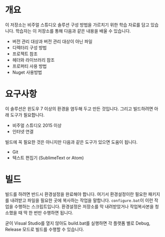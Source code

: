 # 개요 

이 저장소는 비주얼 스튜디오 솔루션 구성 방법을 가르치기 위한 학습 자료를 담고 있습니다. 
학습자는 이 저장소를 통해 다음과 같은 내용을 배울 수 있습니다. 

- 버전 관리 대상과 버전 관리 대상이 아닌 파일 
- 디렉터리 구성 방법 
- 프로젝트 참조 
- 헤더와 라이브러리 참조 
- 프로퍼티 사용 방법
- Nuget 사용방법


# 요구사항

이 솔루션은 윈도우 7 이상의 환경을 염두해 두고 만든 것입니다.
그리고 빌드하려면 아래 도구가 필요합니다.

- 비주얼 스튜디오 2015 이상
- 인터넷 연결

빌드에 꼭 필요한 것은 아니지만 다음과 같은 도구가 있으면 도움이 됩니다.

- Git
- 텍스트 편집기 (SublimeText or Atom)

 
# 빌드

빌드를 하려면 반드시 환경설정을 완료해야 합니다.
여기서 환경설정이란 필요한 패키지를 내려받고 파일을 필요한 곳에 복사하는 작업을 말합니다.
`configure.bat`이 이런 작업을 수행하는 스크립트입니다.
환경설정은 저장소를 막 내려받았거나 작업복사본을 청소했을 때 딱 한 번만 수행하면 됩니다.

굳이 Visual Studio를 열지 않아도 build.bat를 실행하면 각 플랫폼 별로 Debug, Release 모드로 빌드를 수행할 수 있습니다.
